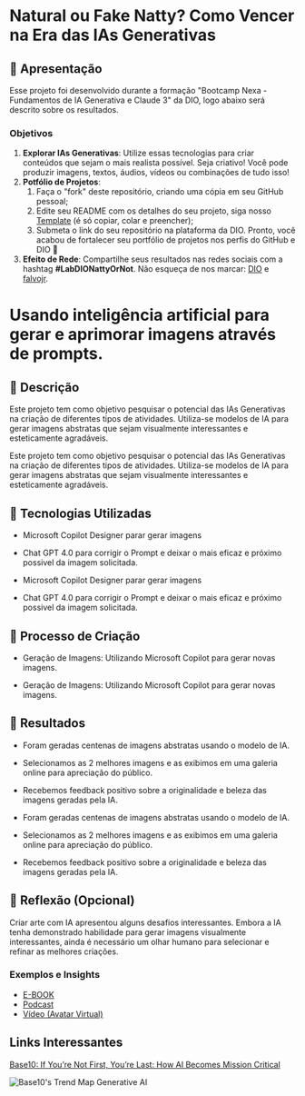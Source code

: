 # Natural ou Fake Natty? Como Vencer na Era das IAs Generativas

## 🚀 Apresentação

Esse projeto foi desenvolvido durante a formação "Bootcamp Nexa - Fundamentos de IA Generativa e Claude 3" da DIO, logo abaixo será descrito sobre os resultados.

### Objetivos

1. **Explorar IAs Generativas**: Utilize essas tecnologias para criar conteúdos que sejam o mais realista possível. Seja criativo! Você pode produzir imagens, textos, áudios, vídeos ou combinações de tudo isso!
1. **Potfólio de Projetos**:
   1. Faça o "fork" deste repositório, criando uma cópia em seu GitHub pessoal;
   2. Edite seu README com os detalhes do seu projeto, siga nosso [Template](#template) (é só copiar, colar e preencher);
   3. Submeta o link do seu repositório na plataforma da DIO. Pronto, você acabou de fortalecer seu portfólio de projetos nos perfis do GitHub e DIO 🚀
1. **Efeito de Rede**: Compartilhe seus resultados nas redes sociais com a hashtag **#LabDIONattyOrNot**. Não esqueça de nos marcar: [DIO](https://www.linkedin.com/school/dio-makethechange) e [falvojr](https://www.linkedin.com/in/falvojr).

# Usando inteligência artificial para gerar e aprimorar imagens através de prompts.

## 📒 Descrição

Este projeto tem como objetivo pesquisar o potencial das IAs Generativas na criação de diferentes tipos de atividades. Utiliza-se modelos de IA para gerar imagens abstratas que sejam visualmente interessantes e esteticamente agradáveis.

Este projeto tem como objetivo pesquisar o potencial das IAs Generativas na criação de diferentes tipos de atividades. Utiliza-se modelos de IA para gerar imagens abstratas que sejam visualmente interessantes e esteticamente agradáveis.

## 🤖 Tecnologias Utilizadas

- Microsoft Copilot Designer parar gerar imagens
- Chat GPT 4.0 para corrigir o Prompt e deixar o mais eficaz e próximo possivel da imagem solicitada.

- Microsoft Copilot Designer parar gerar imagens
- Chat GPT 4.0 para corrigir o Prompt e deixar o mais eficaz e próximo possivel da imagem solicitada.

## 🧐 Processo de Criação

- Geração de Imagens: Utilizando Microsoft Copilot para gerar novas imagens.

- Geração de Imagens: Utilizando Microsoft Copilot para gerar novas imagens.

## 🚀 Resultados

- Foram geradas centenas de imagens abstratas usando o modelo de IA.
- Selecionamos as 2 melhores imagens e as exibimos em uma galeria online para apreciação do público.
- Recebemos feedback positivo sobre a originalidade e beleza das imagens geradas pela IA.

- Foram geradas centenas de imagens abstratas usando o modelo de IA.
- Selecionamos as 2 melhores imagens e as exibimos em uma galeria online para apreciação do público.
- Recebemos feedback positivo sobre a originalidade e beleza das imagens geradas pela IA.

## 💭 Reflexão (Opcional)

Criar arte com IA apresentou alguns desafios interessantes. Embora a IA tenha demonstrado habilidade para gerar imagens visualmente interessantes, ainda é necessário um olhar humano para selecionar e refinar as melhores criações.

### Exemplos e Insights

- [E-BOOK](/exemplos/E-BOOK.md)
- [Podcast](/exemplos/PODCAST.md)
- [Vídeo (Avatar Virtual)](/exemplos/VIDEO.md)

## Links Interessantes

[Base10: If You’re Not First, You’re Last: How AI Becomes Mission Critical](https://base10.vc/post/generative-ai-mission-critical/)

![Base10's Trend Map Generative AI](https://github.com/digitalinnovationone/lab-natty-or-not/assets/730492/f4df26e8-f8f7-4419-8252-c69d73ea930c)
